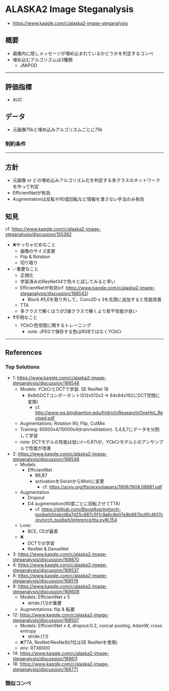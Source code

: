 # ALASKA2 Image Steganalysis

- https://www.kaggle.com/c/alaska2-image-steganalysis

## 概要

- 画像内に隠しメッセージが埋め込まれているかどうかを判定するコンペ
- 埋め込むアルゴリズムは3種類
    - JMiPOD


---

## 評価指標

- AUC

## データ

- 元画像75kと埋め込みアルゴリズムごとに75k

### 制約条件

---

## 方針

- 元画像 or どの埋め込みアルゴリズム化を判定する多クラスのネットワークを作って判定
- EfficientNetが有効.
- Augmentationは反転や90度回転など情報を潰さない手法のみ有効

## 知見

cf. https://www.kaggle.com/c/alaska2-image-steganalysis/discussion/155392

- ❌やっちゃだめなこと
	- 画像のサイズ変更
	- Flip & Rotation
	- 切り取り
- ✅重要なこと
	- 正規化
	- 学習済みのResNet34で色々と試してみると早い
	- EfficientNetが有効(cf. https://www.kaggle.com/c/alaska2-image-steganalysis/discussion/168542)
		- Block #5,6を取り外して，Conv2D x 3を先頭に追加すると性能改善
	- TTA
	- 多クラスで解くほうが2値クラスで解くより若干性能が良い
- ❓不明なこと
	- YCbCr色空間に関するトレーニング
        - note: JPEGで保存する色はRGBではなくYCbCr
---

## References

### Top Solutions

- 1: https://www.kaggle.com/c/alaska2-image-steganalysis/discussion/168548
    - Models: YCbCrとDCTで学習. SE ResNet 18
        - 8x8のDCTコンポーネント(512x512x3 => 64x64x192にDCT空間に変換)
            - cf. http://www.ws.binghamton.edu/fridrich/Research/OneHot_Revised.pdf
    - Augmentations: Rotation 90, Flip, CutMix
    - Training: 65000x4/10000x4(train/validation). 3,4,6,7にデータを分割して学習
    - note: DCTモデルの性能は低い(〜0.87)が，YCbCrモデルとのアンサンブルで性能が改善
- 2: https://www.kaggle.com/c/alaska2-image-steganalysis/discussion/168546
    - Models
        - EfficientNet
            - B6,B7
            - activationをSwishからMishに変更
                - cf. https://arxiv.org/ftp/arxiv/papers/1908/1908.08681.pdf
    - Augmentation
        - Dropout
        - D4 augmentation(90度ごとに回転させてTTA)
            - cf. https://github.com/BloodAxe/pytorch-toolbelt/blob/d8a7d25c887c5f1c9a6c8e07e8b887bc6fc4617c/pytorch_toolbelt/inference/tta.py#L154
    - Loss:
        - BCE, CEが最善
    - ❌
        - DCTでの学習
        - ResNet & DenseNet
- 3: https://www.kaggle.com/c/alaska2-image-steganalysis/discussion/168870
- 4: https://www.kaggle.com/c/alaska2-image-steganalysis/discussion/168537
- 8: https://www.kaggle.com/c/alaska2-image-steganalysis/discussion/168519
- 9: https://www.kaggle.com/c/alaska2-image-steganalysis/discussion/168608
    - Models: EfficientNet x 5
        - stride:(1,1)が重要
    - Augmentations: flip & 転置
- 12: https://www.kaggle.com/c/alaska2-image-steganalysis/discussion/168507
	- Models: EfficientNet x 4, dropout:0.2, concat pooling, AdamW, cross entropy
	    - stride:(1,1)
    - ❌TTA, ResNet/ResNeSt(1位はSE ResNetを使用)
    - env: RTX6000
- 14: https://www.kaggle.com/c/alaska2-image-steganalysis/discussion/168611
- 18: https://www.kaggle.com/c/alaska2-image-steganalysis/discussion/168771

### 類似コンペ


